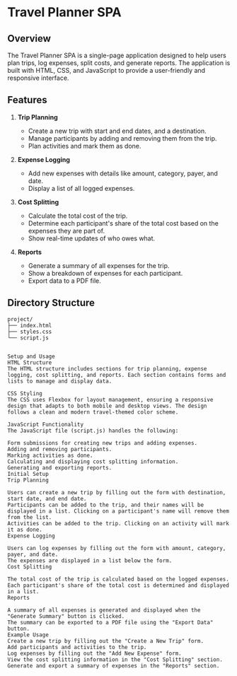 # Travel Planner SPA

## Overview

The Travel Planner SPA is a single-page application designed to help users plan trips, log expenses, split costs, and generate reports. The application is built with HTML, CSS, and JavaScript to provide a user-friendly and responsive interface.

## Features

1. **Trip Planning**
   - Create a new trip with start and end dates, and a destination.
   - Manage participants by adding and removing them from the trip.
   - Plan activities and mark them as done.

2. **Expense Logging**
   - Add new expenses with details like amount, category, payer, and date.
   - Display a list of all logged expenses.

3. **Cost Splitting**
   - Calculate the total cost of the trip.
   - Determine each participant's share of the total cost based on the expenses they are part of.
   - Show real-time updates of who owes what.

4. **Reports**
   - Generate a summary of all expenses for the trip.
   - Show a breakdown of expenses for each participant.
   - Export data to a PDF file.

## Directory Structure

```plaintext
project/
├── index.html
├── styles.css
└── script.js


Setup and Usage
HTML Structure
The HTML structure includes sections for trip planning, expense logging, cost splitting, and reports. Each section contains forms and lists to manage and display data.

CSS Styling
The CSS uses Flexbox for layout management, ensuring a responsive design that adapts to both mobile and desktop views. The design follows a clean and modern travel-themed color scheme.

JavaScript Functionality
The JavaScript file (script.js) handles the following:

Form submissions for creating new trips and adding expenses.
Adding and removing participants.
Marking activities as done.
Calculating and displaying cost splitting information.
Generating and exporting reports.
Initial Setup
Trip Planning

Users can create a new trip by filling out the form with destination, start date, and end date.
Participants can be added to the trip, and their names will be displayed in a list. Clicking on a participant's name will remove them from the list.
Activities can be added to the trip. Clicking on an activity will mark it as done.
Expense Logging

Users can log expenses by filling out the form with amount, category, payer, and date.
The expenses are displayed in a list below the form.
Cost Splitting

The total cost of the trip is calculated based on the logged expenses.
Each participant's share of the total cost is determined and displayed in a list.
Reports

A summary of all expenses is generated and displayed when the "Generate Summary" button is clicked.
The summary can be exported to a PDF file using the "Export Data" button.
Example Usage
Create a new trip by filling out the "Create a New Trip" form.
Add participants and activities to the trip.
Log expenses by filling out the "Add New Expense" form.
View the cost splitting information in the "Cost Splitting" section.
Generate and export a summary of expenses in the "Reports" section.